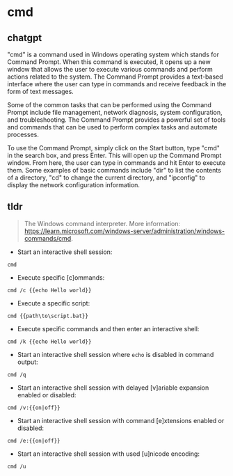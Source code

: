 # cmd 
## chatgpt 
"cmd" is a command used in Windows operating system which stands for Command Prompt. When this command is executed, it opens up a new window that allows the user to execute various commands and perform actions related to the system. The Command Prompt provides a text-based interface where the user can type in commands and receive feedback in the form of text messages. 

Some of the common tasks that can be performed using the Command Prompt include file management, network diagnosis, system configuration, and troubleshooting. The Command Prompt provides a powerful set of tools and commands that can be used to perform complex tasks and automate processes.

To use the Command Prompt, simply click on the Start button, type "cmd" in the search box, and press Enter. This will open up the Command Prompt window. From here, the user can type in commands and hit Enter to execute them. Some examples of basic commands include "dir" to list the contents of a directory, "cd" to change the current directory, and "ipconfig" to display the network configuration information. 

## tldr 
 
> The Windows command interpreter.
> More information: <https://learn.microsoft.com/windows-server/administration/windows-commands/cmd>.

- Start an interactive shell session:

`cmd`

- Execute specific [c]ommands:

`cmd /c {{echo Hello world}}`

- Execute a specific script:

`cmd {{path\to\script.bat}}`

- Execute specific commands and then enter an interactive shell:

`cmd /k {{echo Hello world}}`

- Start an interactive shell session where `echo` is disabled in command output:

`cmd /q`

- Start an interactive shell session with delayed [v]ariable expansion enabled or disabled:

`cmd /v:{{on|off}}`

- Start an interactive shell session with command [e]xtensions enabled or disabled:

`cmd /e:{{on|off}}`

- Start an interactive shell session with used [u]nicode encoding:

`cmd /u`
